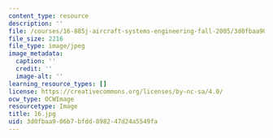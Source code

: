 ```yaml
---
content_type: resource
description: ''
file: /courses/16-885j-aircraft-systems-engineering-fall-2005/3d0fbaa906b7bfdd898247d24a5549fa_16.jpg
file_size: 2216
file_type: image/jpeg
image_metadata:
  caption: ''
  credit: ''
  image-alt: ''
learning_resource_types: []
license: https://creativecommons.org/licenses/by-nc-sa/4.0/
ocw_type: OCWImage
resourcetype: Image
title: 16.jpg
uid: 3d0fbaa9-06b7-bfdd-8982-47d24a5549fa
---
```


